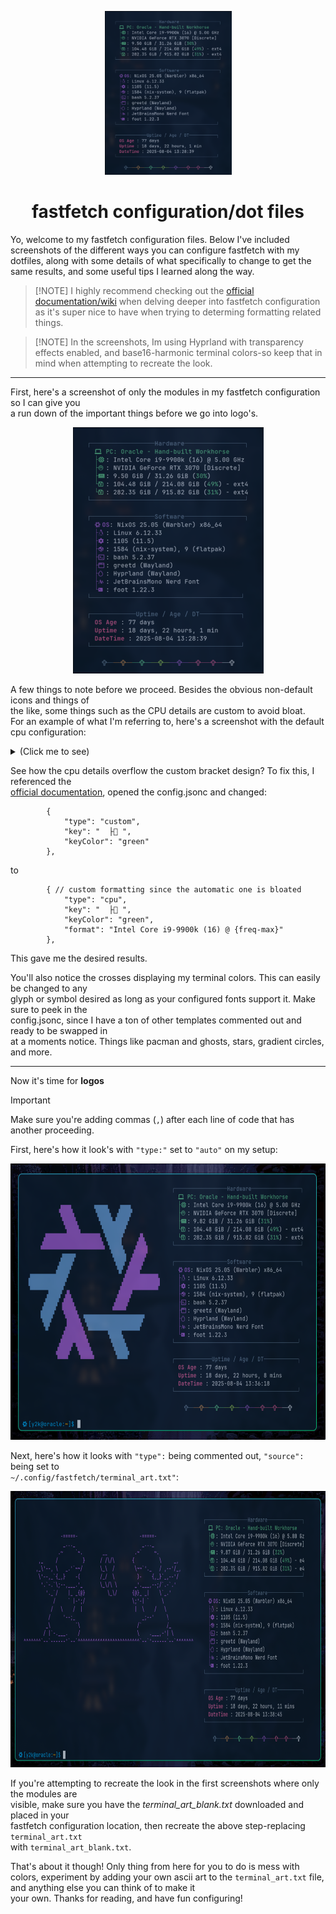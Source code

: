 <p align="center">
  <img src="https://raw.githubusercontent.com/0lswitcher/dotfiles/refs/heads/main/md-assets/fastfetch/oracle-ff-logo-none.png" style="width: 203px; height: 262px">
</p>

<h1 align="center">
  fastfetch configuration/dot files
</h2>

Yo, welcome to my fastfetch configuration files. Below I've included screenshots of the different ways you can configure fastfetch with my dotfiles, along with some details of what specifically to change to get the same results, and some useful tips I learned along the way.

>  [!NOTE]
>  I highly recommend checking out the [official documentation/wiki](https://github.com/fastfetch-cli/fastfetch/wiki/Configuration) when delving deeper into fastfetch configuration as it's super nice to have when trying to determing formatting related things.

>  [!NOTE]
>  In the screenshots, Im using Hyprland with transparency effects enabled, and base16-harmonic terminal colors-so keep that in mind when attempting to recreate the look. 

---

First, here's a screenshot of only the modules in my fastfetch configuration so I can give you \
a run down of the important things before we go into logo's.

<p align="center">
  <img src="https://raw.githubusercontent.com/0lswitcher/dotfiles/refs/heads/main/md-assets/fastfetch/oracle-ff-logo-none.png" style="width: 305px; height: 394px">
</p>

A few things to note before we proceed. Besides the obvious non-default icons and things of \
the like, some things such as the CPU details are custom to avoid bloat. \
For an example of what I'm referring to, here's a screenshot with the default cpu configuration:

<details>
  <summary>(Click me to see)</summary>
  <p align="center">
    <img src="https://raw.githubusercontent.com/0lswitcher/dotfiles/refs/heads/main/md-assets/fastfetch/fastfetch-overflow.png" style="width: 305px; height: 394px">
  </p>
</details>

See how the cpu details overflow the custom bracket design? To fix this, I referenced the \
[official documentation](https://github.com/fastfetch-cli/fastfetch/wiki/Configuration), opened 
the config.jsonc and changed:

```
        {
            "type": "custom",
            "key": "  ├ ",
            "keyColor": "green"
        },
```

to

```
        { // custom formatting since the automatic one is bloated
            "type": "cpu",
            "key": "  ├ ",
            "keyColor": "green",
            "format": "Intel Core i9-9900k (16) @ {freq-max}"
        },
```

This gave me the desired results. 

You'll also notice the crosses displaying my terminal colors. This can easily be changed to any \
glyph or symbol desired as long as your configured fonts support it. Make sure to peek in the \
config.jsonc, since I have a ton of other templates commented out and ready to be swapped in \
at a moments notice. Things like pacman and ghosts, stars, gradient circles, and more.

---

Now it's time for **logos**

> [!IMPORTANT]
> Make sure you're adding commas (`,`) after each line of code that has another proceeding. 

First, here's how it look's with `"type:"` set to `"auto"` on my setup:

<p align="center">
  <img src="https://raw.githubusercontent.com/0lswitcher/dotfiles/refs/heads/main/md-assets/fastfetch/oracle-ff-logo-auto.png" style="width: 618px; height: 442px">
</p>

Next, here's how it looks with `"type":` being commented out, `"source":` being set to \
`~/.config/fastfetch/terminal_art.txt"`:

<p align="center">
  <img src="https://raw.githubusercontent.com/0lswitcher/dotfiles/refs/heads/main/md-assets/fastfetch/oracle-ff-logo-custom.png" style="width: 766px; height: 442px">
</p>

If you're attempting to recreate the look in the first screenshots where only the modules are \
visible, make sure you have the _terminal_art_blank.txt_ downloaded and placed in your \
fastfetch configuration location, then recreate the above step-replacing `terminal_art.txt` \
with `terminal_art_blank.txt`.

That's about it though! Only thing from here for you to do is mess with colors, experiment by adding your own ascii art to the `terminal_art.txt` file, and anything else you can think of to make it \
your own. Thanks for reading, and have fun configuring!
